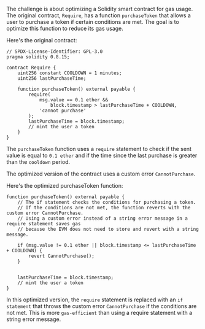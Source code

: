 The challenge is about optimizing a Solidity smart contract for gas usage. The original contract, `Require`, has a function `purchaseToken` that allows a user to purchase a token if certain conditions are met. The goal is to optimize this function to reduce its gas usage.

Here's the original contract:

```solidity
// SPDX-License-Identifier: GPL-3.0
pragma solidity 0.8.15;

contract Require {
    uint256 constant COOLDOWN = 1 minutes;
    uint256 lastPurchaseTime;

    function purchaseToken() external payable {
        require(
            msg.value == 0.1 ether &&
                block.timestamp > lastPurchaseTime + COOLDOWN,
            'cannot purchase'
        );
        lastPurchaseTime = block.timestamp;
        // mint the user a token
    }
}
```

The `purchaseToken` function uses a `require` statement to check if the sent value is equal to `0.1 ether` and if the time since the last purchase is greater than the `cooldown` period.

The optimized version of the contract uses a custom error `CannotPurchase`.

Here's the optimized purchaseToken function:

```solidity
function purchaseToken() external payable {
    // The if statement checks the conditions for purchasing a token.
    // If the conditions are not met, the function reverts with the custom error CannotPurchase.
    // Using a custom error instead of a string error message in a require statement saves gas
    // because the EVM does not need to store and revert with a string message.

    if (msg.value != 0.1 ether || block.timestamp <= lastPurchaseTime + COOLDOWN) {
        revert CannotPurchase();
    }


    lastPurchaseTime = block.timestamp;
    // mint the user a token
}
```

In this optimized version, the `require` statement is replaced with an `if statement` that throws the custom error `CannotPurchase` if the conditions are not met. This is more `gas-efficient` than using a require statement with a string error message.
